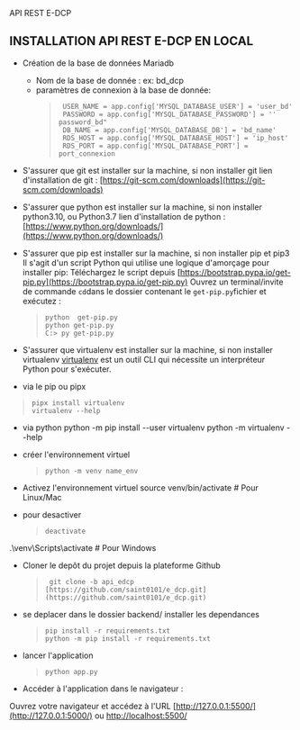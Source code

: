 


API REST  E-DCP

## INSTALLATION API REST E-DCP EN LOCAL

- Création de la base de données Mariadb
   - Nom de la base de donnée : ex: bd_dcp
   - paramètres de connexion à la base de donnée:
	 >  	USER_NAME = app.config['MYSQL_DATABASE_USER'] = 'user_bd'
	 > 		PASSWORD = app.config['MYSQL_DATABASE_PASSWORD'] = '' password_bd"
	 >  	DB_NAME = app.config['MYSQL_DATABASE_DB'] = 'bd_name'
	 >  	RDS_HOST = app.config['MYSQL_DATABASE_HOST'] = 'ip_host'
	 >  	RDS_PORT = app.config['MYSQL_DATABASE_PORT'] = port_connexion

- S'assurer que git est installer sur la machine, si non installer git
lien d'installation de git : [https://git-scm.com/downloads](https://git-scm.com/downloads)

- S'assurer que python est installer sur la machine, si non installer python3.10, ou Python3.7
lien d'installation de python : [https://www.python.org/downloads/](https://www.python.org/downloads/)

- S'assurer que pip est installer sur la machine, si non installer pip et pip3
Il s'agit d'un script Python qui utilise une logique d'amorçage pour installer pip:
Téléchargez le script depuis [https://bootstrap.pypa.io/get-pip.py](https://bootstrap.pypa.io/get-pip.py)
Ouvrez un terminal/invite de commande `cd`dans le dossier contenant le `get-pip.py`fichier et exécutez :
   >     python  get-pip.py
   >     python get-pip.py
   >     C:> py get-pip.py

- S'assurer que virtualenv est installer sur la machine, si non installer virtualenv
[virtualenv](https://pypi.org/project/virtualenv) est un outil CLI qui nécessite un interpréteur Python pour s'exécuter.
- via le pip ou pipx
>     pipx install virtualenv
>     virtualenv --help
- via python
   python -m pip install --user virtualenv
python -m virtualenv --help
- créer l'environnement virtuel
   >     python -m venv name_env

- Activez l'environnement virtuel
source venv/bin/activate # Pour Linux/Mac
- pour desactiver
   >     deactivate

.\venv\Scripts\activate # Pour Windows

- Cloner le depôt du projet depuis la plateforme Github
   >      git clone -b api_edcp [https://github.com/saint0101/e_dcp.git](https://github.com/saint0101/e_dcp.git)

-  se deplacer dans le dossier backend/
installer les dependances
   >     pip install -r requirements.txt
   >     python -m pip install -r requirements.txt

- lancer l'application
   >     python app.py
  
- Accéder à l'application dans le navigateur :

Ouvrez votre navigateur et accédez à l'URL
[http://127.0.0.1:5500/](http://127.0.0.1:5000/)
 ou
[http://localhost:5500/](http://localhost:5000/)